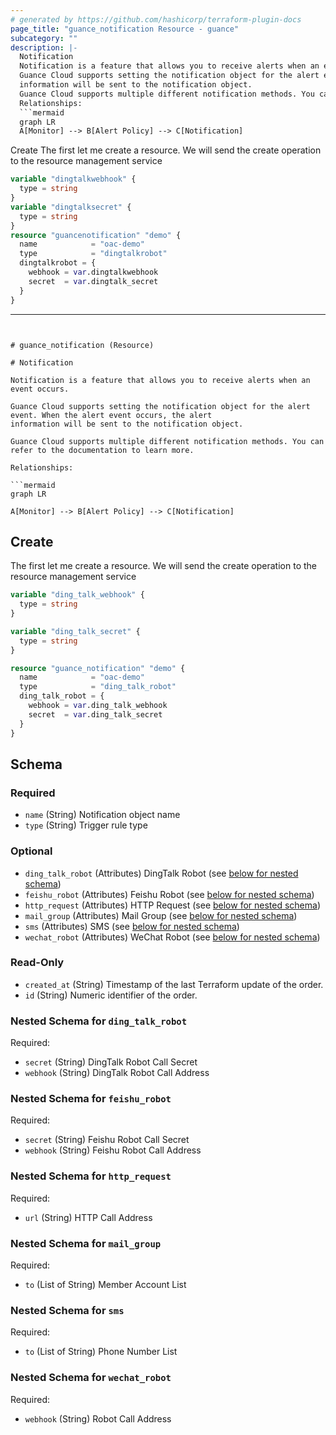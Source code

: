 ```yaml
---
# generated by https://github.com/hashicorp/terraform-plugin-docs
page_title: "guance_notification Resource - guance"
subcategory: ""
description: |-
  Notification
  Notification is a feature that allows you to receive alerts when an event occurs.
  Guance Cloud supports setting the notification object for the alert event. When the alert event occurs, the alert
  information will be sent to the notification object.
  Guance Cloud supports multiple different notification methods. You can refer to the documentation to learn more.
  Relationships:
  ```mermaid
  graph LR
  A[Monitor] --> B[Alert Policy] --> C[Notification]
  ```
  Create
  The first let me create a resource. We will send the create operation to the resource management service
  ```terraform
  variable "dingtalkwebhook" {
    type = string
  }
  variable "dingtalksecret" {
    type = string
  }
  resource "guancenotification" "demo" {
    name            = "oac-demo"
    type            = "dingtalkrobot"
    dingtalkrobot = {
      webhook = var.dingtalkwebhook
      secret  = var.dingtalk_secret
    }
  }
  ```
---
```


# guance_notification (Resource)

# Notification

Notification is a feature that allows you to receive alerts when an event occurs.

Guance Cloud supports setting the notification object for the alert event. When the alert event occurs, the alert
information will be sent to the notification object.

Guance Cloud supports multiple different notification methods. You can refer to the documentation to learn more.

Relationships:

```mermaid
graph LR

A[Monitor] --> B[Alert Policy] --> C[Notification]
```

## Create

The first let me create a resource. We will send the create operation to the resource management service

```terraform
variable "ding_talk_webhook" {
  type = string
}

variable "ding_talk_secret" {
  type = string
}

resource "guance_notification" "demo" {
  name            = "oac-demo"
  type            = "ding_talk_robot"
  ding_talk_robot = {
    webhook = var.ding_talk_webhook
    secret  = var.ding_talk_secret
  }
}
```



<!-- schema generated by tfplugindocs -->
## Schema

### Required

- `name` (String) Notification object name
- `type` (String) Trigger rule type

### Optional

- `ding_talk_robot` (Attributes) DingTalk Robot (see [below for nested schema](#nestedatt--ding_talk_robot))
- `feishu_robot` (Attributes) Feishu Robot (see [below for nested schema](#nestedatt--feishu_robot))
- `http_request` (Attributes) HTTP Request (see [below for nested schema](#nestedatt--http_request))
- `mail_group` (Attributes) Mail Group (see [below for nested schema](#nestedatt--mail_group))
- `sms` (Attributes) SMS (see [below for nested schema](#nestedatt--sms))
- `wechat_robot` (Attributes) WeChat Robot (see [below for nested schema](#nestedatt--wechat_robot))

### Read-Only

- `created_at` (String) Timestamp of the last Terraform update of the order.
- `id` (String) Numeric identifier of the order.

<a id="nestedatt--ding_talk_robot"></a>
### Nested Schema for `ding_talk_robot`

Required:

- `secret` (String) DingTalk Robot Call Secret
- `webhook` (String) DingTalk Robot Call Address


<a id="nestedatt--feishu_robot"></a>
### Nested Schema for `feishu_robot`

Required:

- `secret` (String) Feishu Robot Call Secret
- `webhook` (String) Feishu Robot Call Address


<a id="nestedatt--http_request"></a>
### Nested Schema for `http_request`

Required:

- `url` (String) HTTP Call Address


<a id="nestedatt--mail_group"></a>
### Nested Schema for `mail_group`

Required:

- `to` (List of String) Member Account List


<a id="nestedatt--sms"></a>
### Nested Schema for `sms`

Required:

- `to` (List of String) Phone Number List


<a id="nestedatt--wechat_robot"></a>
### Nested Schema for `wechat_robot`

Required:

- `webhook` (String) Robot Call Address


